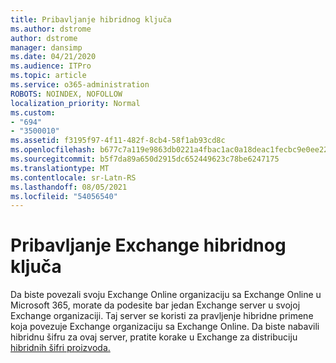 ```yaml
---
title: Pribavljanje hibridnog ključa
ms.author: dstrome
author: dstrome
manager: dansimp
ms.date: 04/21/2020
ms.audience: ITPro
ms.topic: article
ms.service: o365-administration
ROBOTS: NOINDEX, NOFOLLOW
localization_priority: Normal
ms.custom:
- "694"
- "3500010"
ms.assetid: f3195f97-4f11-482f-8cb4-58f1ab93cd8c
ms.openlocfilehash: b677c7a119e9863db0221a4fbac1ac0a18deac1fecbc9e0ee22333d97144bc3d
ms.sourcegitcommit: b5f7da89a650d2915dc652449623c78be6247175
ms.translationtype: MT
ms.contentlocale: sr-Latn-RS
ms.lasthandoff: 08/05/2021
ms.locfileid: "54056540"
---
```

# <a name="getting-an-exchange-hybrid-key"></a>Pribavljanje Exchange hibridnog ključa

Da biste povezali svoju Exchange Online organizaciju sa Exchange Online u Microsoft 365, morate da podesite bar jedan Exchange server u svojoj Exchange organizaciji. Taj server se koristi za pravljenje hibridne primene koja povezuje Exchange organizaciju sa Exchange Online. Da biste nabavili hibridnu šifru za ovaj server, pratite korake u Exchange za distribuciju [hibridnih šifri proizvoda.](https://aka.ms/hybridkey)
  